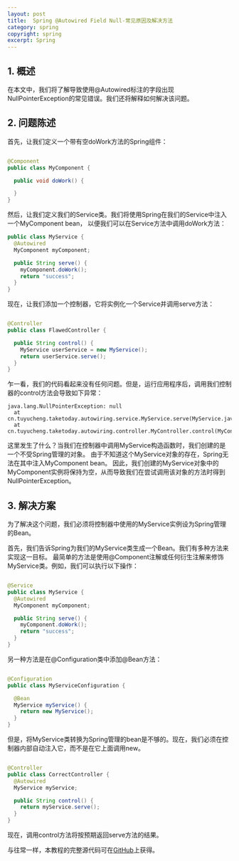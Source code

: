 ```yaml
---
layout: post
title:  Spring @Autowired Field Null-常见原因及解决方法
category: spring
copyright: spring
excerpt: Spring
---
```


## 1. 概述

在本文中，我们将了解导致使用@Autowired标注的字段出现NullPointerException的常见错误。我们还将解释如何解决该问题。

## 2. 问题陈述

首先，让我们定义一个带有空doWork方法的Spring组件：

```java

@Component
public class MyComponent {

  public void doWork() {

  }
}
```

然后，让我们定义我们的Service类。我们将使用Spring在我们的Service中注入一个MyComponent bean，
以便我们可以在Service方法中调用doWork方法：

```java
public class MyService {
  @Autowired
  MyComponent myComponent;

  public String serve() {
    myComponent.doWork();
    return "success";
  }
}
```

现在，让我们添加一个控制器，它将实例化一个Service并调用serve方法：

```java

@Controller
public class FlawedController {

  public String control() {
    MyService userService = new MyService();
    return userService.serve();
  }
}
```

乍一看，我们的代码看起来没有任何问题。但是，运行应用程序后，调用我们控制器的control方法会导致如下异常：

```
java.lang.NullPointerException: null
  at cn.tuyucheng.taketoday.autowiring.service.MyService.serve(MyService.java:14)
  at cn.tuyucheng.taketoday.autowiring.controller.MyController.control(MyController.java:14)
```

这里发生了什么？当我们在控制器中调用MyService构造函数时，我们创建的是一个不受Spring管理的对象。
由于不知道这个MyService对象的存在，Spring无法在其中注入MyComponent bean。
因此，我们创建的MyService对象中的MyComponent实例将保持为空，从而导致我们在尝试调用该对象的方法时得到NullPointerException。

## 3. 解决方案

为了解决这个问题，我们必须将控制器中使用的MyService实例设为Spring管理的Bean。

首先，我们告诉Spring为我们的MyService类生成一个Bean。我们有多种方法来实现这一目标。
最简单的方法是使用@Component注解或任何衍生注解来修饰MyService类。例如，我们可以执行以下操作：

```java

@Service
public class MyService {
  @Autowired
  MyComponent myComponent;

  public String serve() {
    myComponent.doWork();
    return "success";
  }
}
```

另一种方法是在@Configuration类中添加@Bean方法：

```java

@Configuration
public class MyServiceConfiguration {

  @Bean
  MyService myService() {
    return new MyService();
  }
}
```

但是，将MyService类转换为Spring管理的bean是不够的。现在，我们必须在控制器内部自动注入它，而不是在它上面调用new。

```java

@Controller
public class CorrectController {
  @Autowired
  MyService myService;

  public String control() {
    return myService.serve();
  }
}
```

现在，调用control方法将按预期返回serve方法的结果。

与往常一样，本教程的完整源代码可在[GitHub](https://github.com/tuyucheng7/taketoday-tutorial4j/tree/master/spring-modules/spring-di-3)上获得。